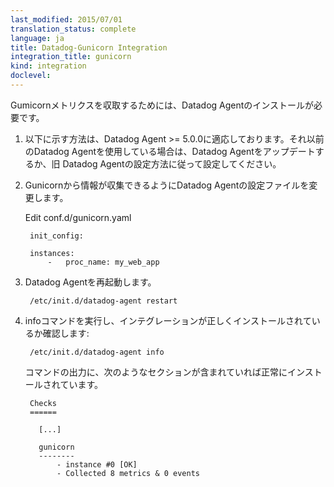 ```yaml
---
last_modified: 2015/07/01
translation_status: complete
language: ja
title: Datadog-Gunicorn Integration
integration_title: gunicorn
kind: integration
doclevel:
---
```


<!-- To capture Gunicorn metrics you need to install the Datadog Agent.

1. If you are using the Datadog Agent < 5.0.0, please look at the old documentation for more detailed instructions. The following instructions are for the Datadog Agent >= 5.0.0
2. Configure the Agent to connect to Gunicorn

    Edit conf.d/gunicorn.yaml

        init_config:

        instances:
            -   proc_name: my_web_app


3. Restart the Agent
4. Execute the info command and verify that the integration check has passed.The output of the command should contain a section similar to the following:

        Checks
        ======

          [...]

          gunicorn
          --------
              - instance #0 [OK]
              - Collected 8 metrics & 0 events

Not sure how to execute the last two steps? Visit the Agent Usage Guide for more detailed instructions. -->

Gumicornメトリクスを収取するためには、Datadog Agentのインストールが必要です。

1. 以下に示す方法は、Datadog Agent >= 5.0.0に適応しております。それ以前のDatadog Agentを使用している場合は、Datadog Agentをアップデートするか、旧 Datadog Agentの設定方法に従って設定してください。

2. Gunicornから情報が収集できるようにDatadog Agentの設定ファイルを変更します。

    Edit conf.d/gunicorn.yaml

        init_config:

        instances:
            -   proc_name: my_web_app

3. Datadog Agentを再起動します。

        /etc/init.d/datadog-agent restart

4. infoコマンドを実行し、インテグレーションが正しくインストールされているか確認します:

        /etc/init.d/datadog-agent info

    コマンドの出力に、次のようなセクションが含まれていれば正常にインストールされています。

        Checks
        ======

          [...]

          gunicorn
          --------
              - instance #0 [OK]
              - Collected 8 metrics & 0 events
